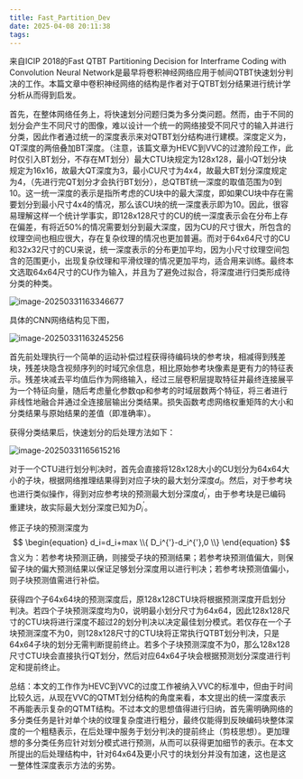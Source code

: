 ```yaml
---
title: Fast_Partition_Dev
date: 2025-04-08 20:11:38
tags:
---
```


来自ICIP 2018的Fast QTBT Partitioning Decision for Interframe Coding with Convolution Neural Network是最早将卷积神经网络应用于帧间QTBT快速划分判决的工作。本篇文章中卷积神经网络的结构是作者对于QTBT划分结果进行统计学分析从而得到启发。

首先，在整体网络任务上，将快速划分问题归类为多分类问题。然而，由于不同的划分会产生不同尺寸的图像，难以设计一个统一的网络接受不同尺寸的输入并进行分类，因此作者通过统一的深度表示来对QTBT划分结构进行建模。深度定义为，QT深度的两倍叠加BT深度。（注意，该篇文章为HEVC到VVC的过渡阶段工作，此时仅引入BT划分，不存在MT划分）最大CTU块规定为128x128，最小QT划分块规定为16x16，故最大QT深度为3，最小CU尺寸为4x4，故最大BT划分深度规定为4，（先进行完QT划分才会执行BT划分），总QTBT统一深度的取值范围为0到10。这一统一深度的表示是指所考虑的CU块中的最大深度，即如果CU块中存在需要划分到最小尺寸4x4的情况，那么该CU块的统一深度表示即为10。因此，很容易理解这样一个统计学事实，即128x128尺寸的CU的统一深度表示会在分布上存在偏差，有将近50%的情况需要划分到最大深度，因为CU的尺寸很大，所包含的纹理空间也相应很大，存在复杂纹理的情况也更加普遍。而对于64x64尺寸的CU和32x32尺寸的CU来说，统一深度表示的分布更加平均，因为小尺寸纹理空间包含的范围更小，出现复杂纹理和平滑纹理的情况更加平均，适合用来训练。最终本文选取64x64尺寸的CU作为输入，并且为了避免过拟合，将深度进行归类形成待分类的种类。

![image-20250331163346677](image-20250331163346677.png)

具体的CNN网络结构见下图，

![image-20250331163245256](image-20250331163245256.png)

首先前处理执行一个简单的运动补偿过程获得待编码块的参考块，相减得到残差块，残差块隐含视频序列的时域冗余信息，相比原始参考块像素是更有力的特征表示。残差块减去平均值后作为网络输入，经过三层卷积层提取特征并最终连接展平为一个特征向量，随后考虑量化参数qp和参考的时域层数两个特征，将三者进行非线性地融合并通过全连接层输出分类结果。损失函数考虑网络权重矩阵的大小和分类结果与原始结果的差值（即准确率）。

获得分类结果后，快速划分的后处理方法如下：

![image-20250331165615216](image-20250331165615216.png)

对于一个CTU进行划分判决时，首先会直接将128x128大小的CU划分为64x64大小的子块，根据网络推理结果得到对应子块的最大划分深度$d_i$。然后，对于参考块也进行类似操作，得到对应参考块的预测最大划分深度$d_i^{'}$，由于参考块是已编码重建块，故实际最大划分深度已知为$D_i^{'}$。

修正子块的预测深度为
$$
\begin{equation}
d_i=d_i+max \\{ D_i^{'}-d_i^{'},0 \\}
\end{equation}
$$
含义为：若参考块预测正确，则接受子块的预测结果；若参考块预测值偏大，则保留子块的偏大预测结果以保证足够划分深度用以进行判决；若参考块预测值偏小，则子块预测值需进行补偿。

获得四个子64x64块的预测深度后，原128x128CTU块将根据预测深度开启划分判决。若四个子块预测深度均为0，说明最小划分尺寸为64x64，因此128x128尺寸的CTU块将进行深度不超过2的划分判决以决定最佳划分模式。若仅存在一个子块预测深度不为0，则128x128尺寸的CTU块将正常执行QTBT划分判决，只是64x64子块的划分无需判断提前终止。若多个子块预测深度不为0，那么128x128尺寸CTU块会直接执行QT划分，然后对应64x64子块会根据预测划分深度进行判定和提前终止。

总结：本文的工作作为HEVC到VVC的过度工作被纳入VVC的标准中，但由于时间比较久远，从现在VVC的QTMT划分结构的角度来看，本文提出的统一深度表示不再能表示复杂的QTMT结构。不过本文的思想值得进行归纳，首先需明确网络的多分类任务是针对单个块的纹理复杂度进行粗分，最终仅能得到反映编码块整体深度的一个粗糙表示，在后处理中服务于划分判决的提前终止（剪枝思想）。更加理想的多分类任务应针对划分模式进行预测，从而可以获得更加细节的表示。在本文所提出的后处理结构中，针对64x64及更小尺寸的块划分并没有加速，这也是这一整体性深度表示方法的劣势。


